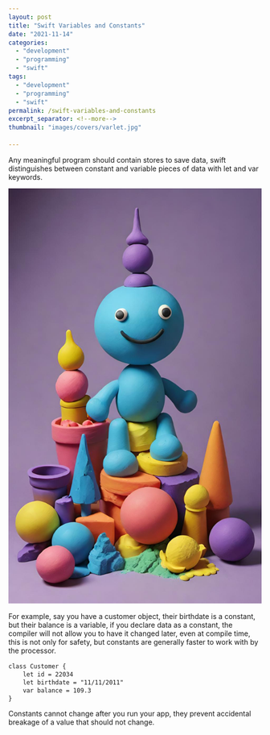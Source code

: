 ```yaml
---
layout: post
title: "Swift Variables and Constants"
date: "2021-11-14"
categories: 
  - "development"
  - "programming"
  - "swift"
tags: 
  - "development"
  - "programming"
  - "swift"
permalink: /swift-variables-and-constants
excerpt_separator: <!--more-->
thumbnail: "images/covers/varlet.jpg"

---
```


Any meaningful program should contain stores to save data, swift distinguishes between constant and variable pieces of data with let and var keywords.
<!--more-->
![](images/covers/varlet_full.jpg)

For example, say you have a customer object, their birthdate is a constant, but their balance is a variable, if you declare data as a constant, the compiler will not allow you to have it changed later, even at compile time, this is not only for safety, but constants are generally faster to work with by the processor.

```
class Customer {
	let id = 22034
	let birthdate = "11/11/2011"
	var balance = 109.3
}
```

Constants cannot change after you run your app, they prevent accidental breakage of a value that should not change.
